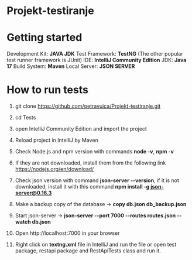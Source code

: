 # Projekt-testiranje

# Getting started

Development Kit: **JAVA JDK**
Test Framework: **TestNG** (The other popular test runner framework is JUnit)
IDE: **IntelliJ Community Edition**
JDK: **Java 17**
Build System: **Maven**
Local Server: **JSON SERVER**

# How to run tests

1. git clone https://github.com/petravuica/Projekt-testiranje.git

2. cd Tests

3. open IntelliJ Community Edition and import the project

4. Reload project in IntelliJ by Maven

5. Check Node.js and npm version with commands **node -v**, **npm -v**

6. If they are not downloaded, install them from the following link https://nodejs.org/en/download/

7. Check json version with command **json-server --version**, if it is not downloaded, install it with this command **npm install -g json-server@0.16.3**

8. Make a backup copy of the database -> **copy db.json db_backup.json**

9. Start json-server -> **json-server --port 7000 --routes routes.json --watch db.json**

10. Open http://localhost:7000 in your browser

11. Right click on **textng.xml** file in IntelliJ and run the file or open test package, restapi package and RestApiTests class and run it.